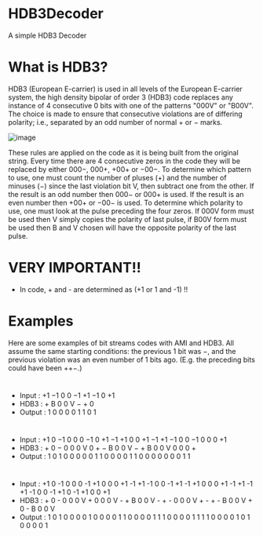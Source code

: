 # HDB3Decoder
A simple HDB3 Decoder

# What is HDB3?
HDB3 (European E-carrier) is used in all levels of the European E-carrier system, the high density bipolar of order 3 (HDB3) code replaces any instance of 4 consecutive 0 bits with one of the patterns "000V" or "B00V". The choice is made to ensure that consecutive violations are of differing polarity; i.e., separated by an odd number of normal + or − marks.

![image](https://github.com/user-attachments/assets/560a7836-a478-4f8e-8cda-50917517e2cc)

These rules are applied on the code as it is being built from the original string. Every time there are 4 consecutive zeros in the code they will be replaced by either 000−, 000+, +00+ or −00−. To determine which pattern to use, one must count the number of pluses (+) and the number of minuses (−) since the last violation bit V, then subtract one from the other. If the result is an odd number then 000− or 000+ is used. If the result is an even number then +00+ or −00− is used. To determine which polarity to use, one must look at the pulse preceding the four zeros. If 000V form must be used then V simply copies the polarity of last pulse, if B00V form must be used then B and V chosen will have the opposite polarity of the last pulse.

# VERY IMPORTANT!!
+ In code, + and - are determined as (+1 or 1 and -1) !!

# Examples
Here are some examples of bit streams codes with AMI and HDB3. All assume the same starting conditions: the previous 1 bit was −, and the previous violation was an even number of 1 bits ago. (E.g. the preceding bits could have been ++−.)
#
+ Input :	+1 −1 0 0 −1 +1 −1 0 +1
+ HDB3 :	+ B 0 0 V − + 0
+ Output : 1 0 0 0 0 1 1 0 1
#
+ Input :	+1 0 −1 0 0 0 −1 0 +1 −1 +1 0 0 +1 −1 +1 −1 0 0 −1 0 0 0 +1
+ HDB3 :	+ 0 − 0 0 0 V 0 + − B 0 0 V − + B 0 0 V 0 0 0 +
+ Output : 1 0 1 0 0 0 0 0 1 1 0 0 0 0 1 1 0 0 0 0 0 0 0 1 1
#
+ Input :	+1 0 -1 0 0 0 -1 +1 0 0 0 +1 -1 +1 -1 0 0 -1 +1 -1 +1 0 0 0 +1 -1 +1 -1 +1 -1 0 0 -1 +1 0 -1 +1 0 0 +1
+ HDB3 :	+ 0 - 0 0 0 V + 0 0 0 V - + B 0 0 V - + - 0 0 0 V + - + - B 0 0 V + 0 - B 0 0 V
+ Output : 1 0 1 0 0 0 0 1 0 0 0 0 1 1 0 0 0 0 1 1 1 0 0 0 0 1 1 1 1 0 0 0 0 1 0 1 0 0 0 0 1
